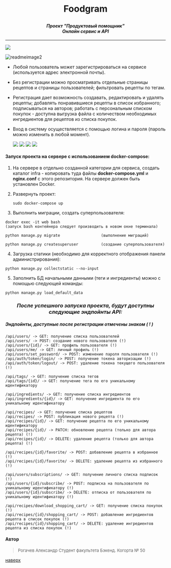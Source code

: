 

<a id='start_page'></a>
# <p align=center>Foodgram</p>
#### *<p align=center>Проект "Продуктовый помощник"<br>Онлайн сервис и API*</p>
---
<!--- Адрес сервера с развернутым проектом: [http://158.160.54.179/](http://158.160.54.179/)</br>
Пользователь-администратор: email: **admin@mail.ru**, password: **supernewpassword**</br> --->

![](https://github.com/A-Rogachev/yamdb_final/actions/workflows/yamdb_workflow.yml/badge.svg)

![readmeimage2](https://github.com/A-Rogachev/foodgram-project-react/assets/97498636/b1522dd8-e4a6-43e1-a42b-c0e35c031343)
- Любой пользователь может зарегистрироваться на сервисе (используется адрес электронной почты). 
- Без регистрации можно просматривать отдельные страницы рецептов и страницы пользователей; фильтровать рецепты по тегам.
- Регистрация дает возможность создавать, редактировать и удалять рецепты; добавлять понравившиеся рецепты в список избранного; подписываться на авторов; работать с персональным списком покупок - доступна выгрузка файла с количеством необходимых ингредиентов для рецептов из списка покупок.
- Вход в систему осуществляется с помощью логина и пароля (пароль можно изменить в любой момент).


  
  [![](https://img.shields.io/badge/Python-3.7.9-blue)](https://www.python.org/downloads/release/python-379/) [![](https://img.shields.io/badge/Django-3.2.16-green)](https://docs.djangoproject.com/en/4.1/releases/3.2.16/) [![](https://img.shields.io/badge/DRF-3.2.14-orange)](https://www.django-rest-framework.org/community/release-notes/#3124) [![](https://img.shields.io/badge/Docker-24.0.1-yellow)](https://docs.docker.com/engine/install/ubuntu/)

#### Запуск проекта на сервере с использованием docker-compose:

1. На сервере в отдельно созданной категории для сервиса, создать каталог infra - копировать туда файлы **docker-compose.yml** и **nginx.conf** с этого репозитория. На сервере должен быть установлен Docker.

2. Развернуть проект:
   ```
   sudo docker-compose up
   ```

3. Выполнить миграции, создать суперпользователя:

```
docker exec -it web bash
(запуск bash контейнера следует производить в новом окне терминала)
```
```
python manage.py migrate                  (выполнение миграций)
```
```
python manage.py createsuperuser          (создание суперпользователя)
```
4. Загрузка статики (необходимо для корректного отображения панели администрирования):
```
python manage.py collectstatic --no-input
```
5. Заполнить БД начальными данными (теги и ингредиенты) можно с помощью следующей команды:
```
python manage.py load_default_data
```

### <p align=center>*После успешного запуска проекта, будут доступны следующие эндпойнты API:*</p>
##### Эндпойнты, доступные после регистрации отмечены знаком ( ! )
```
/api/users/ -> GET: получение списка пользователей
/api/users/ -> POST: создание нового пользователя (!)
/api/users/{id}/ -> GET: профиль пользователя (!)
/api/users/me/ -> GET: личный профиль (!)
/api/users/set_password/ -> POST: изменение пароля пользователя (!)
/api/auth/token/login/ -> POST: получение токена авторизации (!)
/api/auth/token/logout/ -> POST: удаление токена текущего пользователя (!)
```
```
/api/tags/ -> GET: получение списка тегов
/api/tags/{id}/ -> GET: получение тега по его уникальному идентификатору
```
```
/api/ingredients/ -> GET: получение списка ингредиентов
/api/ingredients/{id}/ -> GET: получение ингредиента по его уникальному идентификатору
```
```
/api/recipes/ -> GET: получение списка рецептов
/api/recipes/ -> POST: публикация нового рецепта (!)
/api/recipes/{id}/ -> GET: получение рецепта по его уникальному идентификатору
/api/recipes/{id}/ -> PATCH: обновление рецепта (только для автора рецепта) (!)
/api/recipes/{id}/ -> DELETE: удаление рецепта (только для автора рецепта) (!)
```
```
/api/recipes/{id}/favorite/ -> POST: добавление рецепта в избранное (!)
/api/recipes/{id}/favorite/ -> DELETE: удаление рецепта из избранного (!)
```
```
/api/users/subscriptions/ -> GET: получение личного списка подписок (!)
/api/users/{id}/subscribe/ -> POST: подписка на пользователя по уникальному идентификатору (!)
/api/users/{id}/subscribe/ -> DELETE: отписка от пользователя по уникальному идентификатору (!)
```
```
/api/recipes/download_shopping_cart/ -> GET: получение списка покупок (!)
/api/recipes/{id}/shopping_cart/ -> POST: добавление ингредиентов рецепта в список покупок (!)
/api/recipes/{id}/shopping_cart/ -> DELETE: удаление ингредиентов рецепта из списка покупок (!)
```

#### Автор

> <font size=2>Рогачев Александр
> Студент факультета Бэкенд. Когорта № 50</font>

[наверх](#start_page)


